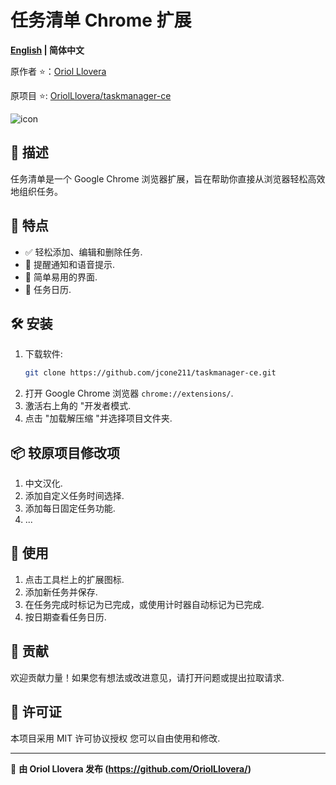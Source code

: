 # 任务清单 Chrome 扩展

**[English](README.md) | 简体中文**

原作者 ⭐：[Oriol Llovera](https://github.com/OriolLlovera/)

原项目 ⭐: [OriolLlovera/taskmanager-ce](https://github.com/OriolLlovera/taskmanager-ce.git)

![icon](https://github.com/user-attachments/assets/3c86f31d-1183-470e-b280-409472668bb4)

## 📌 描述

任务清单是一个 Google Chrome 浏览器扩展，旨在帮助你直接从浏览器轻松高效地组织任务。

## 🚀 特点

- ✅ 轻松添加、编辑和删除任务.
- 🔔 提醒通知和语音提示.
- 🎨 简单易用的界面.
- 🌙 任务日历.

## 🛠 安装

1. 下载软件:
   ```sh
   git clone https://github.com/jcone211/taskmanager-ce.git
   ```
2. 打开 Google Chrome 浏览器 `chrome://extensions/`.
3. 激活右上角的 "开发者模式.
4. 点击 "加载解压缩 "并选择项目文件夹.

## 📦 较原项目修改项

1. 中文汉化.
2. 添加自定义任务时间选择.
3. 添加每日固定任务功能.
4. ...

## 📝 使用

1. 点击工具栏上的扩展图标.
2. 添加新任务并保存.
3. 在任务完成时标记为已完成，或使用计时器自动标记为已完成.
4. 按日期查看任务日历.

## 🤝 贡献

欢迎贡献力量！如果您有想法或改进意见，请打开问题或提出拉取请求.

## 📜 许可证

本项目采用 MIT 许可协议授权 您可以自由使用和修改.

---

🚀 **由 Oriol Llovera 发布 (https://github.com/OriolLlovera/)**
